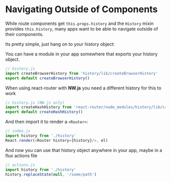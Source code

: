 # Navigating Outside of Components

While route components get `this.props.history` and the `History` mixin
provides `this.history`, many apps want to be able to navigate outside
of their components.

Its pretty simple, just hang on to your history object:

You can have a module in your app somewhere that exports your history
object.

```js
// history.js
import createBrowserHistory from 'history/lib/createBrowserHistory'
export default createBrowserHistory()
```
When using react-router with **NW.js** you need a different history for this to work
```js
// history.js (NW.js only)
import createHashHistory from 'react-router/node_modules/history/lib/createHashHistory'
export default createHashHistory()
```

And then import it to render a `<Router>`:

```js
// index.js
import history from './history'
React.render(<Router history={history}/>, el)
```

And now you can use that history object anywhere in your app, maybe in a
flux actions file

```js
// actions.js
import history from './history'
history.replaceState(null, '/some/path')
```

